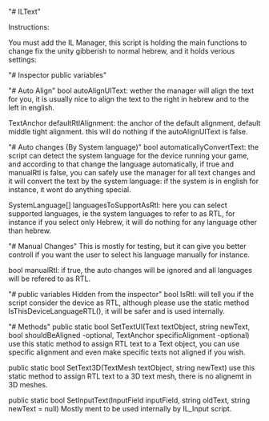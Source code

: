 "# ILText" 


Instructions:

You must add the IL Manager, this script is holding the main functions to change fix the unity gibberish to normal hebrew, and it holds verious settings:

"# Inspector public variables" 

"# Auto Align" 
bool autoAlignUIText: wether the manager will align the text for you, it is usually nice to align the text to the right in hebrew and to the left in english.

TextAnchor defaultRtlAlignment: the anchor of the default alignment, default middle tight alignment. this will do nothing if the autoAlignUIText is false.

"# Auto changes (By System language)" 
bool automaticallyConvertText: the script can detect the system language for the device running your game, and according to that change the language automatically, if true and manualRtl is false, you can safely use the manager for all text changes and it will convert the text by the system language: if the system is in english for instance, it wont do anything special.

SystemLanguage[] languagesToSupportAsRtl: here you can select supported languages, ie the system languages to refer to as RTL, for instance if you select only Hebrew, it will do nothing for any language other than hebrew.

"# Manual Changes" 
This is mostly for testing, but it can give you better controll if you want the user to select his language manually for instance.

bool manualRtl: if true, the auto changes will be ignored and all languages will be refered to as RTL.

"# public variables Hidden from the inspector" 
 bool IsRtl: will tell you if the script consider the device as RTL, although please use the static method IsThisDeviceLanguageRTL(), it will be safer and is used internally.
 
 
 "# Methods" 
public static bool SetTextUI(Text textObject, string newText, bool shouldBeAligned -optional, TextAnchor specificAlignment -optional)
use this static method to assign RTL text to a Text object, you can use specific alignment and even make specific texts not aligned if you wish.


 public static bool SetText3D(TextMesh textObject, string newText)
use this static method to assign RTL text to a 3D text mesh, there is no alignemt in 3D meshes.

public static bool SetInputText(InputField inputField, string oldText, string newText = null)
Mostly ment to be used internally by IL_Input script.
